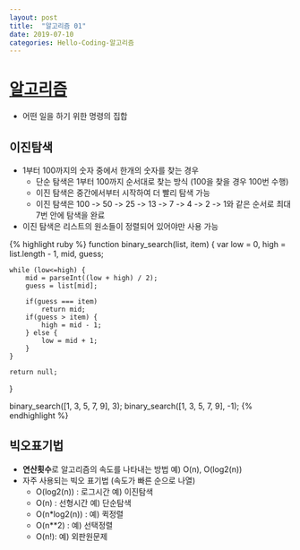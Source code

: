 ```yaml
---
layout: post
title:  "알고리즘 01"
date: 2019-07-10
categories: Hello-Coding-알고리즘
---
```

# [알고리즘](https://github.com/yanghyeryung/book-study/tree/master/hello-coding-%EC%95%8C%EA%B3%A0%EB%A6%AC%EC%A6%98/01)
- 어떤 일을 하기 위한 명령의 집합

## 이진탐색
- 1부터 100까지의 숫자 중에서 한개의 숫자를 찾는 경우
    - 단순 탐색은 1부터 100까지 순서대로 찾는 방식 (100을 찾을 경우 100번 수행)
    - 이진 탐색은 중간에서부터 시작하여 더 빨리 탐색 가능
    - 이진 탐색은 100 -> 50 -> 25 -> 13 -> 7 -> 4 -> 2 -> 1와 같은 순서로 최대 7번 안에 탐색을 완료
- 이진 탐색은 리스트의 원소들이 정렬되어 있어야만 사용 가능 

{% highlight ruby %}
function binary_search(list, item) {
    var low = 0,
        high = list.length - 1,
        mid,
        guess;

    while (low<=high) {
        mid = parseInt((low + high) / 2);
        guess = list[mid];

        if(guess === item)
            return mid;
        if(guess > item) {
            high = mid - 1;
        } else {
            low = mid + 1;
        }
    }

    return null;
}

binary_search([1, 3, 5, 7, 9], 3);
binary_search([1, 3, 5, 7, 9], -1);
{% endhighlight %}

## 빅오표기법
- **연산횟수**로 알고리즘의 속도를 나타내는 방법 예) O(n), O(log2(n))
- 자주 사용되는 빅오 표기법 (속도가 빠른 순으로 나열)
    - O(log2(n)) : 로그시간 예) 이진탐색 
    - O(n) : 선형시간 예) 단순탐색
    - O(n*log2(n)) : 예) 퀵정렬
    - O(n**2) : 예) 선택정렬
    - O(n!): 예) 외판원문제 